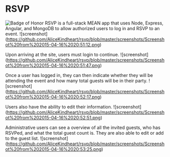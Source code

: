 # RSVP
![Badge of Honor](https://img.shields.io/badge/Built%20at-Fullstack-green.svg?style=flat-square)
RSVP is a full-stack MEAN app that uses Node, Express, Angular, and MongoDB to allow authorized users to log in and RSVP to an event.
![screenshot] (https://github.com/AliceKindheart/rsvp/blob/master/screenshots/Screenshot%20from%202015-04-16%2020:51:12.png)

Upon arriving at the site, users must login to continue.
![screenshot] (https://github.com/AliceKindheart/rsvp/blob/master/screenshots/Screenshot%20from%202015-04-16%2020:51:47.png)

Once a user has logged in, they can then indicate whether they will be attending the event and how many total guests will be in their party.
![screenshot] (https://github.com/AliceKindheart/rsvp/blob/master/screenshots/Screenshot%20from%202015-04-16%2020:52:17.png)

Users also have the ability to edit their information.
![screenshot] (https://github.com/AliceKindheart/rsvp/blob/master/screenshots/Screenshot%20from%202015-04-16%2020:52:51.png)

Administrative users can see a overview of all the invited guests, who has RSVPed, and what the total guest count is. They are also able to edit or add to the guest list.
![screenshot] (https://github.com/AliceKindheart/rsvp/blob/master/screenshots/Screenshot%20from%202015-04-16%2020:53:25.png)

